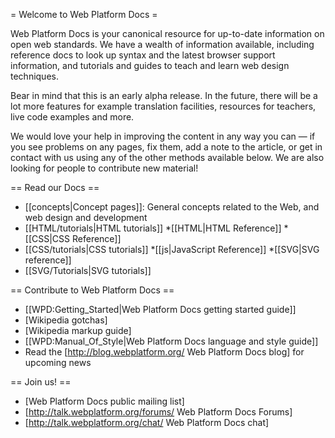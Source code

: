 = Welcome to Web Platform Docs =
  
Web Platform Docs is your canonical resource for up-to-date information on open web standards. We have a wealth of information available, including reference docs to look up syntax and the latest browser support information, and tutorials and guides to teach and learn web design techniques.
  
Bear in mind that this is an early alpha release. In the future, there will be a lot more features for example translation facilities, resources for teachers, live code examples and more.

We would love your help in improving the content in any way you can &mdash; if you see problems on any pages, fix them, add a note to the article, or get in contact with us using any of the other methods available below. We are also looking for people to contribute new material!

== Read our Docs ==

* [[concepts|Concept pages]]: General concepts related to the Web, and web design and development
* [[HTML/tutorials|HTML tutorials]]
*[[HTML|HTML Reference]]
*[[CSS|CSS Reference]]
* [[CSS/tutorials|CSS tutorials]]
*[[js|JavaScript Reference]]
*[[SVG|SVG reference]]
* [[SVG/Tutorials|SVG tutorials]]

== Contribute to Web Platform Docs ==

* [[WPD:Getting_Started|Web Platform Docs getting started guide]]
* [Wikipedia gotchas]
* [Wikipedia markup guide]
* [[WPD:Manual_Of_Style|Web Platform Docs language and style guide]]
* Read the [http://blog.webplatform.org/ Web Platform Docs blog] for upcoming news

== Join us! ==

* [Web Platform Docs public mailing list]
* [http://talk.webplatform.org/forums/ Web Platform Docs Forums]
* [http://talk.webplatform.org/chat/ Web Platform Docs chat]